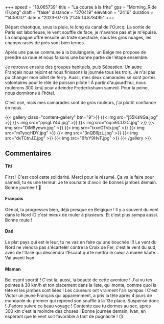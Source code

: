 +++
speed = "18.065739"
title = "La course à la frite"
gps = "Morning_Ride (1).png"
draft = "false"
distance = "270419"
elevation = "2416"
duration = "14:58:07"
date = "2023-07-25 21:45:14.878495"
+++

Départ chaotique, sous la pluie, le long du canal de l'Ourcq.
La sortie de Paris est laborieuse, le vent souffle de face, je n'avance pas et je m'épuise. La campagne offre ensuite un triste spectacle, sous les gros nuages, les champs rasés de près sont bien ternes.

Après une pause commune à la boulangerie, un Belge me propose de prendre sa roue et nous faisons une bonne partie de l'étape ensemble.

Je retrouve ensuite des groupes habituels, puis Sébastien. Un autre Français nous rejoint et nous finissons la journée tous les trois. Je n'ai pas pu changer mon billet de ferry. Aussi, mes deux camarades se sont portés volontaires pour le rôle de poisson pilote ! À partir d'aujourd'hui, nous roulerons 300 km/j pour atteindre Frederikshavn samedi. Pour la peine, nous dormirons à l'hôtel.

C'est osé, mais mes camarades sont de gros rouleurs, j'ai plutôt confiance en nous.

{{< gallery class="content-gallery" btn="9">}}
{{< img src="j55KsNGa.jpg" >}}
{{< img src="pysgLY4d.jpg" >}}
{{< img src="oqm6CU2C.jpg" >}}
{{< img src="DiM8yewx.jpg" >}}
{{< img src="txxcGTvb.jpg" >}}
{{< img src="mTyoqHDY.jpg" >}}
{{< img src="3nQB6jzL.jpg" >}}
{{< img src="dvTCtnJZ.jpg" >}}
{{< img src="9fxY9HvT.jpg" >}}
{{< /gallery >}}

## Commentaires

#### Titi
First !
C'est cool cette solidarité. Merci pour le résumé. Ça va le faire pour samedi, tu es une terreur. Je te souhaite d'avoir de bonnes jambes demain. Bonne journée ! 👋

#### François
Génial, tu progresses bien, déjà presque en Belgique ! Il y a souvent du vent dans le Nord :D c'est mieux de rouler à plusieurs. Et c'est plus sympa aussi. Bonne route !

#### Dad
Le plat pays qui est le leur, tu ne vas en faire qu'une bouchée !!!
Le vent du Nord ne viendra pas s'écarteler contre la Croix de Fer, c'est le vent du sud, avec de l'Italie qui descendra l'Escaut qui te mettra le cœur à marée haute...
Vai avanti Ivan.

#### Maman
Bel esprit sportif ! C'est là, aussi, la beauté de cette aventure ! J'ai vu tes pointes à 30 km/h et ton placement dans la liste, qui monte, comme quoi la tête et les jambes sont liées ! Les coureurs ont vraiment l'air sympas ! C'est Victor un jeune Français qui apparemment, a pris la tête après 4 jours de monopole du premier qui reprend son souffle à la 13e place. Suspense donc ! J'adore suivre ce beau voyage ! Contente que tu dormes au sec, après 300 km c'est la moindre des choses !
Bonne journée demain, Ivan, en espérant que le vent soit favorable à tant de pugnacité ! 😘
